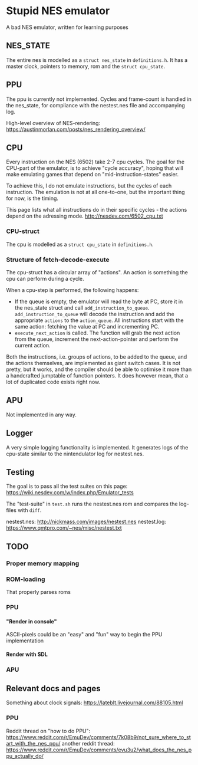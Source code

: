 # Stupid NES emulator

A bad NES emulator, written for learning purposes


## NES_STATE
The entire nes is modelled as a `struct nes_state` in `definitions.h`.
It has a master clock, pointers to memory, rom and the `struct cpu_state`.

## PPU
The ppu is currently not implemented. Cycles and frame-count is handled in the nes_state, for compliance with the nestest.nes file and accompanying log.


High-level overview of NES-rendering:
https://austinmorlan.com/posts/nes_rendering_overview/


## CPU
Every instruction on the NES (6502) take 2-7 cpu cycles.
The goal for the CPU-part of the emulator, is to achieve "cycle accuracy", hoping that will make emulating games that depend on "mid-instruction-states" easier.

To achieve this, I do not emulate instructions, but the cycles of each instruction. The emulation is not at all one-to-one, but the important thing for now, is the timing.

This page lists what all instructions do in their specific cycles - the actions depend on the adressing mode. http://nesdev.com/6502_cpu.txt

### CPU-struct
The cpu is modelled as a `struct cpu_state` in `definitions.h`.


### Structure of fetch-decode-execute
The cpu-struct has a circular array of "actions". An action is something the cpu can perform during a cycle.

When a cpu-step is performed, the following happens:

- If the queue is empty, the emulator will read the byte at PC, store it in the nes_state struct and call `add_instruction_to_queue`.
`add_instruction_to_queue` will decode the instruction and add the appropriate `actions` to the `action_queue`.
All instructions start with the same action: fetching the value at PC and incrementing PC.
- `execute_next_action` is called. The function will grab the next action from the queue, increment the next-action-pointer and perform the current action.


Both the instructions, i.e. groups of actions, to be added to the queue, and the actions themselves, are implemented as giant switch cases.
It is not pretty, but it works, and the compiler should be able to optimise it more than a handcrafted jumptable of function pointers.
It does however mean, that a lot of duplicated code exists right now.


## APU
Not implemented in any way.

## Logger
A very simple logging functionality is implemented.
It generates logs of the cpu-state similar to the nintendulator log for nestest.nes.
## Testing
The goal is to pass all the test suites on this page:
https://wiki.nesdev.com/w/index.php/Emulator_tests

The "test-suite" in `test.sh` runs the nestest.nes rom and compares the log-files with `diff`.

nestest.nes: http://nickmass.com/images/nestest.nes
nestest.log: https://www.qmtpro.com/~nes/misc/nestest.txt


## TODO
### Proper memory mapping
### ROM-loading
That properly parses roms
### PPU
#### "Render in console"
ASCII-pixels could be an "easy" and "fun" way to begin the PPU implementation
#### Render with SDL

### APU



## Relevant docs and pages
Something about clock signals: https://lateblt.livejournal.com/88105.html
### PPU
Reddit thread on "how to do PPU": https://www.reddit.com/r/EmuDev/comments/7k08b9/not_sure_where_to_start_with_the_nes_ppu/
another reddit thread: https://www.reddit.com/r/EmuDev/comments/evu3u2/what_does_the_nes_ppu_actually_do/
